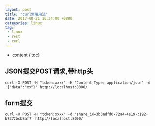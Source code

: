 ```yaml
---
layout: post
title: "curl常用用法"
date: 2017-08-21 16:34:00 +0800 
categories: linux
tag:
 - linux
 - rest
 - curl
---
```

* content
{:toc}

## JSON提交POST请求,带http头

```
curl -X POST -H "token:xxxx" -H "Content-Type: application/json" -d '{"data":"xx"}' http://localhost:8000/
```

<!-- more -->


## form提交

```
curl -X POST -H "token:xxxx" -d 'share_id=3b3adfd0-72a4-4e19-b192-b7272bcb8af7' http://localhost:8000/
```
